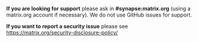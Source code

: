 **If you are looking for support** please ask in **#synapse:matrix.org**
(using a matrix.org account if necessary). We do not use GitHub issues for
support.

**If you want to report a security issue** please see https://matrix.org/security-disclosure-policy/

